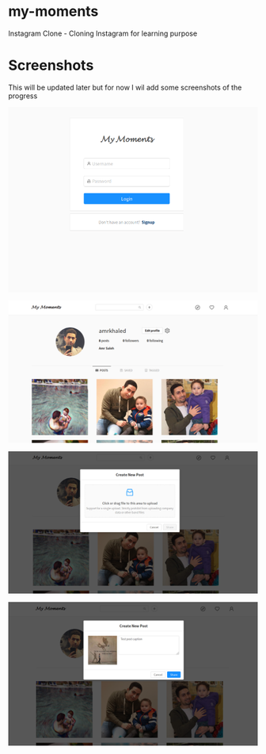 # my-moments
Instagram Clone - Cloning Instagram for learning purpose 

# Screenshots

This will be updated later but for now I wil add some screenshots of the progress


![Screenshot](screenshots/4.png)

![Screenshot](screenshots/1.png)

![Screenshot](screenshots/2.png)

![Screenshot](screenshots/3.png)


